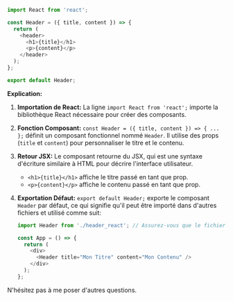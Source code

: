 ```javascript
import React from 'react';

const Header = ({ title, content }) => {
  return (
    <header>
      <h1>{title}</h1>
      <p>{content}</p>
    </header>
  );
};

export default Header;
```

**Explication:**

1. **Importation de React:**  La ligne `import React from 'react';` importe la bibliothèque React nécessaire pour créer des composants.

2. **Fonction Composant:** `const Header = ({ title, content }) => { ... };` définit un composant fonctionnel nommé `Header`. Il utilise des props (`title` et `content`) pour personnaliser le titre et le contenu.

3. **Retour JSX:** Le composant retourne du JSX, qui est une syntaxe d'écriture similaire à HTML pour décrire l'interface utilisateur. 
   - `<h1>{title}</h1>` affiche le titre passé en tant que prop.
   - `<p>{content}</p>` affiche le contenu passé en tant que prop.

4. **Exportation Défaut:** `export default Header;` exporte le composant `Header` par défaut, ce qui signifie qu'il peut être importé dans d'autres fichiers et utilisé comme suit:

   ```javascript
   import Header from './header_react'; // Assurez-vous que le fichier est au bon endroit

   const App = () => {
     return (
       <div>
         <Header title="Mon Titre" content="Mon Contenu" />
       </div>
     );
   };
   ```



N'hésitez pas à me poser d'autres questions.
